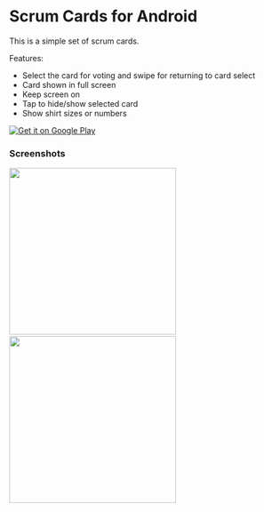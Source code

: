 # Scrum Cards for Android

This is a simple set of scrum cards.

Features:

* Select the card for voting and swipe for returning to card select
* Card shown in full screen
* Keep screen on
* Tap to hide/show selected card
* Show shirt sizes or numbers

<a href="https://play.google.com/store/apps/details?id=pt.samp.scrumCards&utm_source=global_co&utm_medium=prtnr&utm_content=Mar2515&utm_campaign=PartBadge&pcampaignid=MKT-Other-global-all-co-prtnr-py-PartBadge-Mar2515-1"><img alt="Get it on Google Play" src="https://play.google.com/intl/en_us/badges/images/generic/en_badge_web_generic.png"/></a>

### Screenshots
<img width="300" src="https://raw.github.com/sergiopatricio/Scrum-Cards/master/store_listing_assets/screenshot1.png"/>
&nbsp;
<img width="300" src="https://raw.github.com/sergiopatricio/Scrum-Cards/master/store_listing_assets/screenshot2.png"/>
